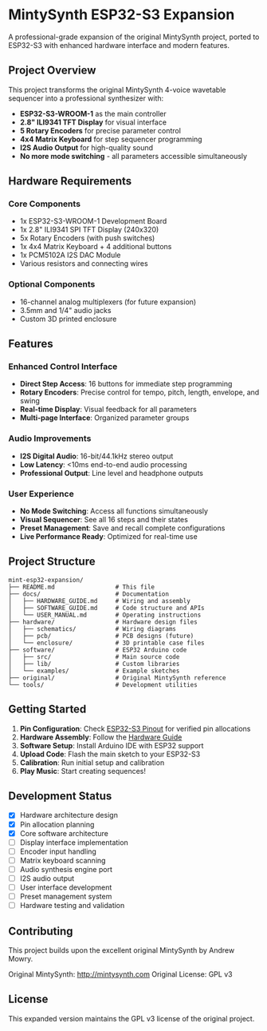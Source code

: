 # MintySynth ESP32-S3 Expansion

A professional-grade expansion of the original MintySynth project, ported to ESP32-S3 with enhanced hardware interface and modern features.

## Project Overview

This project transforms the original MintySynth 4-voice wavetable sequencer into a professional synthesizer with:

- **ESP32-S3-WROOM-1** as the main controller
- **2.8" ILI9341 TFT Display** for visual interface
- **5 Rotary Encoders** for precise parameter control
- **4x4 Matrix Keyboard** for step sequencer programming
- **I2S Audio Output** for high-quality sound
- **No more mode switching** - all parameters accessible simultaneously

## Hardware Requirements

### Core Components
- 1x ESP32-S3-WROOM-1 Development Board
- 1x 2.8" ILI9341 SPI TFT Display (240x320)
- 5x Rotary Encoders (with push switches)
- 1x 4x4 Matrix Keyboard + 4 additional buttons
- 1x PCM5102A I2S DAC Module
- Various resistors and connecting wires

### Optional Components
- 16-channel analog multiplexers (for future expansion)
- 3.5mm and 1/4" audio jacks
- Custom 3D printed enclosure

## Features

### Enhanced Control Interface
- **Direct Step Access**: 16 buttons for immediate step programming
- **Rotary Encoders**: Precise control for tempo, pitch, length, envelope, and swing
- **Real-time Display**: Visual feedback for all parameters
- **Multi-page Interface**: Organized parameter groups

### Audio Improvements
- **I2S Digital Audio**: 16-bit/44.1kHz stereo output
- **Low Latency**: <10ms end-to-end audio processing
- **Professional Output**: Line level and headphone outputs

### User Experience
- **No Mode Switching**: Access all functions simultaneously
- **Visual Sequencer**: See all 16 steps and their states
- **Preset Management**: Save and recall complete configurations
- **Live Performance Ready**: Optimized for real-time use

## Project Structure

```
mint-esp32-expansion/
├── README.md                 # This file
├── docs/                     # Documentation
│   ├── HARDWARE_GUIDE.md     # Wiring and assembly
│   ├── SOFTWARE_GUIDE.md     # Code structure and APIs
│   └── USER_MANUAL.md        # Operating instructions
├── hardware/                 # Hardware design files
│   ├── schematics/           # Wiring diagrams
│   ├── pcb/                  # PCB designs (future)
│   └── enclosure/            # 3D printable case files
├── software/                 # ESP32 Arduino code
│   ├── src/                  # Main source code
│   ├── lib/                  # Custom libraries
│   └── examples/             # Example sketches
├── original/                 # Original MintySynth reference
└── tools/                    # Development utilities
```

## Getting Started

1. **Pin Configuration**: Check [ESP32-S3 Pinout](hardware/schematics/esp32-s3-pinout.md) for verified pin allocations
2. **Hardware Assembly**: Follow the [Hardware Guide](docs/HARDWARE_GUIDE.md)
3. **Software Setup**: Install Arduino IDE with ESP32 support
4. **Upload Code**: Flash the main sketch to your ESP32-S3
5. **Calibration**: Run initial setup and calibration
6. **Play Music**: Start creating sequences!

## Development Status

- [x] Hardware architecture design
- [x] Pin allocation planning
- [x] Core software architecture
- [ ] Display interface implementation
- [ ] Encoder input handling
- [ ] Matrix keyboard scanning
- [ ] Audio synthesis engine port
- [ ] I2S audio output
- [ ] User interface development
- [ ] Preset management system
- [ ] Hardware testing and validation

## Contributing

This project builds upon the excellent original MintySynth by Andrew Mowry. 

Original MintySynth: http://mintysynth.com
Original License: GPL v3

## License

This expanded version maintains the GPL v3 license of the original project.